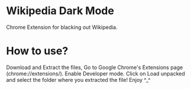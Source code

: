 # Wikipedia Dark Mode
 Chrome Extension for blacking out Wikipedia.




 # How to use?
 Download and Extract the files, Go to Google Chrome's Extensions page (chrome://extensions/). Enable Developer mode. Click on Load unpacked and select the folder where you extracted the file! 
 Enjoy ^_^
